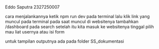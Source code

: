 Eddo Saputra
2327250007

cara menjalankannya 
ketik npm run dev pada terminal
lalu klik link yang muncul pada terminal
pada saat muncul di websitenya tambahkan /dashboard pada search
setelah itu kita masuk ke websitenya
tinggal pilih mau liat usernya atau isi form

untuk tampilan outputnya ada pada folder SS_dokumentasi

